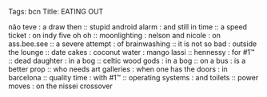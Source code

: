 Tags: bcn
Title: EATING OUT
  
não teve : a draw then :: stupid android alarm : and still in time :: a speed ticket : on indy five oh oh :: moonlighting : nelson and nicole : on ass.bee.see :: a severe attempt : of brainwashing :: it is not so bad : outside the lounge :: date cakes : coconut water : mango lassi :: hennessy : for #1™ :: dead daughter : in a bog :: celtic wood gods : in a bog :: on a bus : is a better prop :: who needs art galleries : when one has the doors : in barcelona :: quality time : with #1™ :: operating systems : and toilets :: power moves : on the nissei crossover